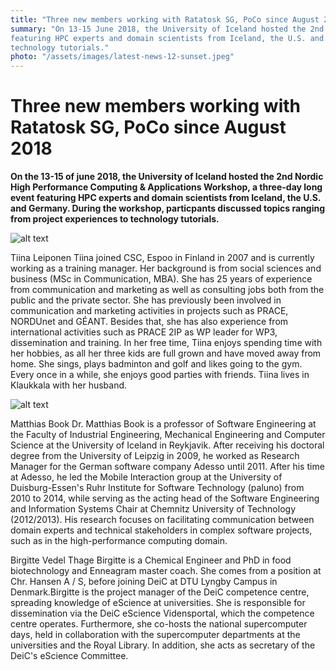 ```yaml
---
title: "Three new members working with Ratatosk SG, PoCo since August 2018"
summary: "On 13-15 June 2018, the University of Iceland hosted the 2nd Nordic High Performance Computing & Applications Workshop, a three-day event
featuring HPC experts and domain scientists from Iceland, the U.S. and Germany, talking about topics ranging from project experiences to 
technology tutorials."
photo: "/assets/images/latest-news-12-sunset.jpeg"
---
```


Three new members working with Ratatosk SG, PoCo since August 2018
===========================

**On the 13-15 of june 2018, the University of Iceland hosted the 2nd Nordic High Performance Computing & Applications Workshop, a 
three-day long event featuring HPC experts and domain scientists from Iceland, the U.S. and Germany. During the workshop, particpants
discussed topics ranging from project experiences to technology tutorials.**

![alt text](https://github.com/neicnordic/neic.no/blob/gh-pages/assets/images/people/Tiina%20Leiponen.jpg "Tiina Leiponen")

Tiina Leiponen 
Tiina joined CSC, Espoo in Finland in 2007 and is currently working as a training manager. Her background is from social sciences and
business (MSc in Communication, MBA). She has 25 years of experience from communication and marketing as well as consulting jobs both from the public and the private sector. She has previously been involved in communication and marketing activities in projects such as PRACE,
NORDUnet and GÉANT. Besides that, she has also experience from international activities such as PRACE 2IP as WP leader for WP3, 
dissemination and training. In her free time, Tiina enjoys spending time with her hobbies, as all her three kids are full grown and have 
moved away from home. She sings, plays badminton and golf and likes going to the gym. Every once in a while, she enjoys good parties with
friends. Tiina lives in Klaukkala with her husband.

![alt text](https://github.com/neicnordic/neic.no/blob/gh-pages/assets/images/people/matthias-book.jpg "Mattias Book")

Matthias Book 
Dr. Matthias Book is a professor of Software Engineering at the Faculty of Industrial Engineering, Mechanical Engineering and Computer
Science at the University of Iceland in Reykjavik. After receiving his doctoral degree from the University of Leipzig in 2009, he worked
as Research Manager for the German software company Adesso until 2011. After his time at Adesso, he led the Mobile Interaction group at 
the University of Duisburg-Essen's Ruhr Institute for Software Technology (paluno) from 2010 to 2014, while serving as the acting head of
the Software Engineering and Information Systems Chair at Chemnitz University of Technology (2012/2013). His research focuses on 
facilitating communication between domain experts and technical stakeholders in complex software projects, such as in the high-performance
computing domain.

Birgitte Vedel Thage
Birgitte is a Chemical Engineer and PhD in food biotechnology and Enneagram master coach. She comes from a position at Chr. Hansen A / S,
before joining DeiC at DTU Lyngby Campus in Denmark.Birgitte is the project manager of the DeiC competence centre, spreading knowledge of
eScience at universities. She is responsible for dissemination via the DeiC eScience Vidensportal, which the competence centre operates.
Furthermore, she co-hosts the national supercomputer days, held in collaboration with the supercomputer departments at the universities
and the Royal Library. In addition, she acts as secretary of the DeiC's eScience Committee.

